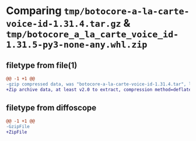 # Comparing `tmp/botocore-a-la-carte-voice-id-1.31.4.tar.gz` & `tmp/botocore_a_la_carte_voice_id-1.31.5-py3-none-any.whl.zip`

## filetype from file(1)

```diff
@@ -1 +1 @@
-gzip compressed data, was "botocore-a-la-carte-voice-id-1.31.4.tar", last modified: Tue Jul 18 01:55:37 2023, max compression
+Zip archive data, at least v2.0 to extract, compression method=deflate
```

## filetype from diffoscope

```diff
@@ -1 +1 @@
-GzipFile
+ZipFile
```

